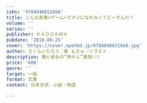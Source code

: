 ```yaml
---
isbn: '9784040651668'
title: こんな青春<ゲーム>でマジになれなくてどーすんの？
volume: ''
series: ''
publisher: ＫＡＤＯＡＷＡ
pubdate: '2018-08-25'
cover: 'https://cover.openbd.jp/9784040651668.jpg'
author: さくらいたろう／著 もきゅ／イラスト
description: 俺と彼女の“神キル”連発!!!
price: '600'
genre: ''
target: 一般
format: 文庫
content: 日本文学、小説・物語

---
```

